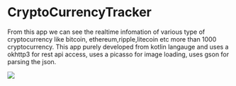 
# CryptoCurrencyTracker
From this app we can see the realtime infomation of various type of cryptocurrency like bitcoin, ethereum,ripple,litecoin etc more than 1000 cryptocurrency.
This app purely developed from kotlin langauge and uses a okhttp3 for rest api access, uses a picasso for image loading, uses gson for parsing the json.


![](gif/20180328_213608.gif)